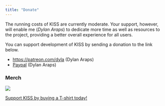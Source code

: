 ```yaml
---
title: "Donate"
---
```


The running costs of KISS are currently moderate. Your support, however, will enable me (*Dylan Araps*) to dedicate more time as well as resources to the project, providing a better overall experience for all users.

You can support development of KISS by sending a donation to the link below.

- <https://patreon.com/dyla> (Dylan Araps)
- [Paypal](https://www.paypal.com/cgi-bin/webscr?cmd=_s-xclick&hosted_button_id=V7QNJNKS3WYVS) (Dylan Araps)

### Merch

<a href="https://teespring.com/kiss0?pid=389">
<img src="/images/tee.png" style='max-width:250px'>

Support KISS by buying a T-shirt today!
</a>
